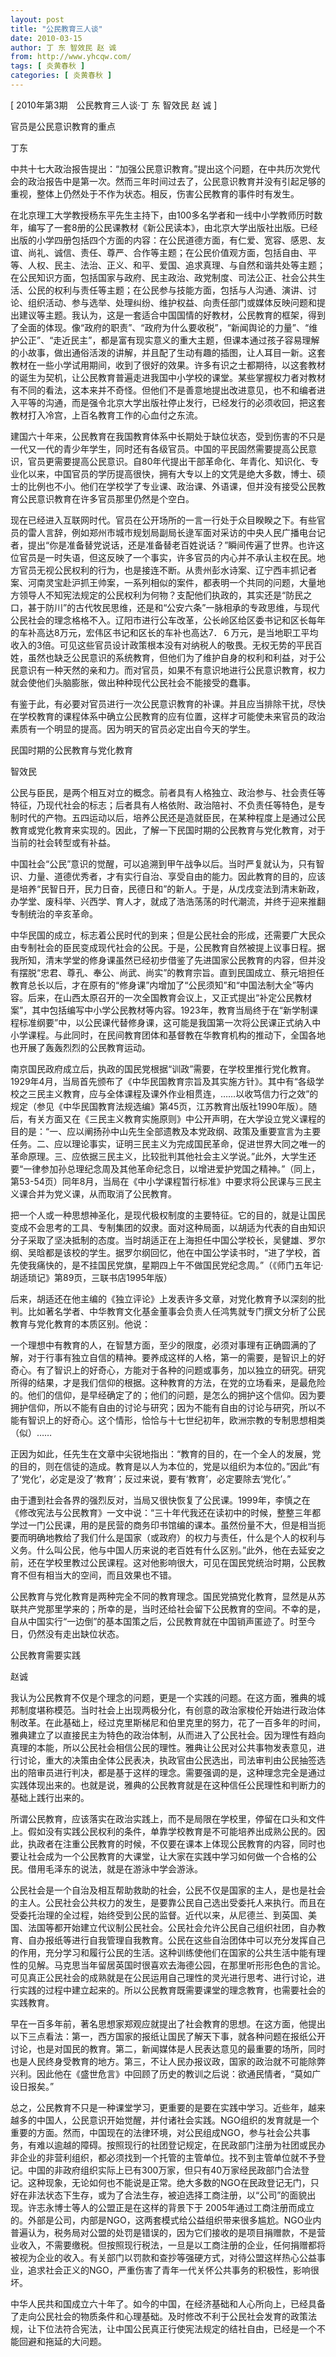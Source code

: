 ```yaml
---
layout: post
title: "公民教育三人谈"
date: 2010-03-15
author: 丁 东 智效民 赵 诚
from: http://www.yhcqw.com/
tags: [ 炎黄春秋 ]
categories: [ 炎黄春秋 ]
---
```



[ 2010年第3期　公民教育三人谈·丁 东 智效民 赵 诚 ]

官员是公民意识教育的重点

丁东


中共十七大政治报告提出：“加强公民意识教育。”提出这个问题，在中共历次党代会的政治报告中是第一次。然而三年时间过去了，公民意识教育并没有引起足够的重视，整体上仍然处于不作为状态。相反，伤害公民教育的事件时有发生。


在北京理工大学教授杨东平先生主持下，由100多名学者和一线中小学教师历时数年，编写了一套8册的公民课教材《新公民读本》，由北京大学出版社出版。已经出版的小学四册包括四个方面的内容：在公民道德方面，有仁爱、宽容、感恩、友谊、尚礼、诚信、责任、尊严、合作等主题；在公民价值观方面，包括自由、平等、人权、民主、法治、正义、和平、爱国、追求真理、与自然和谐共处等主题；在公民知识方面，包括国家与政府、民主政治、政党制度、司法公正、社会公共生活、公民的权利与责任等主题；在公民参与技能方面，包括与人沟通、演讲、讨论、组织活动、参与选举、处理纠纷、维护权益、向责任部门或媒体反映问题和提出建议等主题。我认为，这是一套适合中国国情的好教材，公民教育的框架，得到了全面的体现。像“政府的职责”、“政府为什么要收税”，“新闻舆论的力量”、“维护公正”、“走近民主”，都是富有现实意义的重大主题，但课本通过孩子容易理解的小故事，做出通俗活泼的讲解，并且配了生动有趣的插图，让人耳目一新。这套教材在一些小学试用期间，收到了很好的效果。许多有识之士都期待，以这套教材的诞生为契机，让公民教育普遍走进我国中小学校的课堂。某些掌握权力者对教材有不同的看法，这本来并不奇怪。但他们不是善意地提出改进意见，也不和编者进入平等的沟通，而是强令北京大学出版社停止发行，已经发行的必须收回，把这套教材打入冷宫，上百名教育工作的心血付之东流。


建国六十年来，公民教育在我国教育体系中长期处于缺位状态，受到伤害的不只是一代又一代的青少年学生，同时还有各级官员。中国的平民固然需要提高公民意识，官员更需要提高公民意识。自80年代提出干部革命化、年青化、知识化、专业化以来，中国官员的学历提高很快，拥有大专以上的文凭是绝大多数，博士、硕士的比例也不小。他们在学校学了专业课、政治课、外语课，但并没有接受公民教育公民意识教育在许多官员那里仍然是个空白。


现在已经进入互联网时代。官员在公开场所的一言一行处于众目睽睽之下。有些官员的雷人言辞，例如郑州市城市规划局副局长逯军面对采访的中央人民广播电台记者，提出“你是准备替党说话，还是准备替老百姓说话？”瞬间传遍了世界。也许这位官员是一时失语，但这反映了一个事实，许多官员的内心并不承认主权在民。地方官员无视公民权利的行为，也是接连不断。从贵州彭水诗案、辽宁西丰抓记者案、河南灵宝赴沪抓王帅案，一系列相似的案件，都表明一个共同的问题，大量地方领导人不知宪法规定的公民权利为何物？支配他们执政的，其实还是“防民之口，甚于防川”的古代牧民思维，还是和“公安六条”一脉相承的专政思维，与现代公民社会的理念格格不入。辽阳市进行公车改革，公长岭区给区委书记和区长每年的车补高达8万元，宏伟区书记和区长的车补也高达7．６万元，是当地职工平均收入的3倍。可见这些官员设计政策根本没有对纳税人的敬畏。无权无势的平民百姓，虽然也缺乏公民意识的系统教育，但他们为了维护自身的权利和利益，对于公民意识有一种天然的亲和力。而对官员，如果不有意识地进行公民意识教育，权力就会使他们头脑膨胀，做出种种现代公民社会不能接受的蠢事。


有鉴于此，有必要对官员进行一次公民意识教育的补课。并且应当排除干扰，尽快在学校教育的课程体系中确立公民教育的应有位置，这样才可能使未来官员的政治素质有一个明显的提高。因为明天的官员必定出自今天的学生。

民国时期的公民教育与党化教育

智效民


公民与臣民，是两个相互对立的概念。前者具有人格独立、政治参与、社会责任等特征，乃现代社会的标志；后者具有人格依附、政治陪衬、不负责任等特色，是专制时代的产物。五四运动以后，培养公民还是造就臣民，在某种程度上是通过公民教育或党化教育来实现的。因此，了解一下民国时期的公民教育与党化教育，对于当前的社会转型或有补益。


中国社会“公民”意识的觉醒，可以追溯到甲午战争以后。当时严复就认为，只有智识、力量、道德优秀者，才有实行自治、享受自由的能力。因此教育的目的，应该是培养“民智日开，民力日奋，民德日和”的新人。于是，从戊戌变法到清末新政，办学堂、废科举、兴西学、育人才，就成了浩浩荡荡的时代潮流，并终于迎来推翻专制统治的辛亥革命。


中华民国的成立，标志着公民时代的到来；但是公民社会的形成，还需要广大民众由专制社会的臣民变成现代社会的公民。于是，公民教育自然被提上议事日程。据我所知，清末学堂的修身课虽然已经初步借鉴了先进国家公民教育的内容，但并没有摆脱“忠君、尊孔、奉公、尚武、尚实”的教育宗旨。直到民国成立、蔡元培担任教育总长以后，才在原有的“修身课”内增加了“公民须知”和“中国法制大全”等内容。后来，在山西太原召开的一次全国教育会议上，又正式提出“补定公民教材案”，其中包括编写中小学公民教材等内容。1923年，教育当局终于在“新学制课程标准纲要”中，以公民课代替修身课，这可能是我国第一次将公民课正式纳入中小学课程。与此同时，在民间教育团体和基督教在华教育机构的推动下，全国各地也开展了轰轰烈烈的公民教育运动。


南京国民政府成立后，执政的国民党根据“训政”需要，在学校里推行党化教育。1929年4月，当局首先颁布了《中华民国教育宗旨及其实施方针》。其中有“各级学校之三民主义教育，应与全体课程及课外作业相贯连，……以收笃信力行之效”的规定（参见《中华民国教育法规选编》第45页，江苏教育出版社1990年版）。随后，有关方面又在《三民主义教育实施原则》中公开声明，在大学设立党义课程的目的是：“一、应以阐扬孙中山先生全部遗教及本党政纲、政策及重要宣言为主要任务。二、应以理论事实，证明三民主义为完成国民革命，促进世界大同之唯一的革命原理。三、应依据三民主义，比较批判其他社会主义学说。”此外，大学生还要“一律参加孙总理纪念周及其他革命纪念日，以增进爱护党国之精神。”（同上，第53-54页）同年8月，当局在《中小学课程暂行标准》中要求将公民课与三民主义课合并为党义课，从而取消了公民教育。


把一个人或一种思想神圣化，是现代极权制度的主要特征。它的目的，就是让国民变成不会思考的工具、专制集团的奴隶。面对这种局面，以胡适为代表的自由知识分子采取了坚决抵制的态度。当时胡适正在上海担任中国公学校长，吴健雄、罗尔纲、吴晗都是该校的学生。据罗尔纲回忆，他在中国公学读书时，“进了学校，首先使我痛快的，是不挂国民党旗，星期四上午不做国民党纪念周。”（《师门五年记·胡适琐记》第89页，三联书店1995年版）


后来，胡适还在他主编的《独立评论》上发表许多文章，对党化教育予以深刻的批判。比如著名学者、中华教育文化基金董事会负责人任鸿隽就专门撰文分析了公民教育与党化教育的本质区别。他说：


一个理想中有教育的人，在智慧方面，至少的限度，必须对事理有正确圆满的了解，对于行事有独立自信的精神。要养成这样的人格，第一的需要，是智识上的好奇心。有了智识上的好奇心，方能对于各种的问题或事务，加以独立的研究。研究所得的结果，才是我们信仰的根据。这种教育的方法，在党的立场看来，是最危险的。他们的信仰，是早经确定了的；他们的问题，是怎么的拥护这个信仰。因为要拥护信仰，所以不能有自由的讨论与研究；因为不能有自由的讨论与研究，所以不能有智识上的好奇心。这个情形，恰恰与十七世纪初年，欧洲宗教的专制思想相类（似）……


正因为如此，任先生在文章中尖锐地指出：“教育的目的，在一个全人的发展，党的目的，则在信徒的造成。教育是以人为本位的，党是以组织为本位的。”因此“有了‘党化’，必定是没了‘教育’；反过来说，要有‘教育’，必定要除去‘党化’。”


由于遭到社会各界的强烈反对，当局又很快恢复了公民课。1999年，李慎之在《修改宪法与公民教育》一文中说：“三十年代我还在读初中的时候，整整三年都学过一门公民课，用的是民营的商务印书馆编的课本。虽然份量不大，但是相当扼要而明确地教给了我们什么是国家（或政府）的权力与责任，什么是个人的权利与义务。什么叫公民，他与中国人历来说的老百姓有什么区别。”此外，他在去延安之前，还在学校里教过公民课程。这对他影响很大，可见在国民党统治时期，公民教育不但有相当大的空间，而且效果也不错。


公民教育与党化教育是两种完全不同的教育理念。国民党搞党化教育，显然是从苏联共产党那里学来的；所幸的是，当时还给社会留下公民教育的空间。不幸的是，自从中国实行“一边倒”的基本国策之后，公民教育就在中国销声匿迹了。时至今日，仍然没有走出缺位状态。

公民教育需要实践

赵诚


我认为公民教育不仅是个理念的问题，更是一个实践的问题。在这方面，雅典的城邦制度堪称模范。当时社会上出现两极分化，有创意的政治家梭伦开始进行政治体制改革。在此基础上，经过克里斯梯尼和伯里克里的努力，花了一百多年的时间，雅典建立了以直接民主为特色的政治体制，从而进入了公民社会。因为理性有趋向真理的本能，所以公民社会相信公民的理性。雅典让公民对公共事物发表意见，进行讨论，重大的决策由全体公民表决，执政官由公民选出，司法审判由公民抽签选出的陪审员进行判决，都是基于这样的理念。需要强调的是，这种理念完全是通过实践体现出来的。也就是说，雅典的公民教育就是在这种信任公民理性和判断力的基础上践行出来的。


所谓公民教育，应该落实在政治实践上，而不是局限在学校里，停留在口头和文件上。假如没有实践公民权利的条件，单靠学校教育是不可能培养出成熟公民的。因此，执政者在注重公民教育的时候，不仅要在课本上体现公民教育的内容，同时也要让社会成为一个公民教育的大课堂，让大家在实践中学习如何做一个合格的公民。借用毛泽东的说法，就是在游泳中学会游泳。


公民社会是一个自治及相互帮助救助的社会，公民不仅是国家的主人，是也是社会的主人。公民社会公共权力的发生，是要靠公民自己选出受委托人来执行。而且在受委托治理的全过程，始终受到公民的监督。近代以来，从尼德兰、到英国、美国、法国等都开始建立代议制公民社会。公民社会允许公民自己组织社团，自办教育、自办报纸等进行自我管理自我教育。公民在这些自治团体中可以充分发挥自己的作用，充分学习和履行公民的生活。这种训练使他们在国家的公共生活中能有理性的见解。马克思当年留居英国时很喜欢去海德公园，在那里听形形色色的言论。可见真正公民社会的成熟就是在公民运用自己理性的灵光进行思考、进行讨论，进行实践的过程中建立起来的。所以公民教育既需要课堂的理念教育，也需要社会的实践教育。


早在一百多年前，著名思想家郑观应就提出了社会教育的思想。在这方面，他提出以下三点看法：第一，西方国家的报纸让国民了解天下事，就各种问题在报纸公开讨论，也是对国民的教育。第二，新闻媒体是人民表达意见的最重要的场所，同时也是人民终身受教育的地方。第三，不让人民办报议政，国家的政治就不可能除弊兴利。因此他在《盛世危言》中回顾了历史的教训之后说：欲通民情者，“莫如广设日报矣。”


总之，公民教育不只是一种课堂学习，更重要的是要在实践中学习。近些年，越来越多的中国人，公民意识开始觉醒，并付诸社会实践。NGO组织的发育就是一个重要的方面。然而，中国现在的法律环境，对公民组成NGO，参与社会公共事务，有难以逾越的障碍。按照现行的社团登记规定，在民政部门注册为社团或民办非企业的非营利组织，都必须找到一个托管的主管单位。找不到主管单位就不予登记。中国的非政府组织实际上已有300万家，但只有40万家经民政部门合法登记。这种现象，无论如何也不能说是正常。绝大多数的NGO在民政登记无门，只好在非法状态下生存，或为了合法生存，被迫选择工商注册，以“公司”的面貌出现。许志永博士等人的公盟正是在这样的背景下于 
2005年通过工商注册而成立的。外部是公司，内部是NGO，这两套模式给公益组织带来很多尴尬。NGO业内普遍认为，税务局对公盟的处罚是错误的，因为它们接收的是项目捐赠款，不是营业收入，不需要缴税。但按照现行税法，一旦是以工商注册的企业，任何捐赠都将被视为企业的收入。有关部门以罚款和查抄等强硬方式，对待公盟这样热心公益事业，追求社会正义的NGO，严重伤害了青年一代关怀公共事务的积极性，影响很坏。


中华人民共和国成立六十年了。如今的中国，在经济基础和人心所向上，已经具备了走向公民社会的物质条件和心理基础。及时修改不利于公民社会发育的政策法规，让下位法符合宪法，让中国公民真正行使宪法规定的结社自由，已经是一个不能回避和拖延的大问题。


